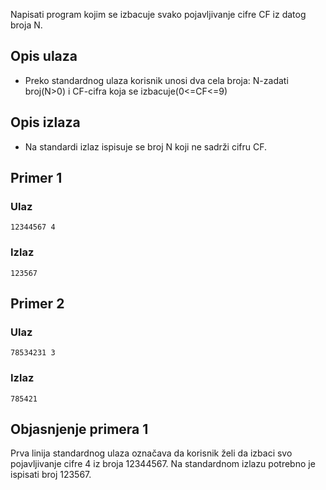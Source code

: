 
Napisati program kojim se izbacuje svako pojavljivanje cifre CF iz datog broja N.

## Opis ulaza

  - Preko standardnog ulaza korisnik unosi dva cela broja: N-zadati broj(N>0) i CF-cifra koja se izbacuje(0<=CF<=9)

## Opis izlaza

  - Na standardi izlaz ispisuje se broj N koji ne sadrži cifru CF.

## Primer 1

### Ulaz

~~~
12344567 4
~~~

### Izlaz

~~~
123567
~~~

## Primer 2

### Ulaz

~~~
78534231 3
~~~

### Izlaz

~~~
785421
~~~

## Objasnjenje primera 1

Prva linija standardnog ulaza označava da korisnik želi da izbaci svo pojavljivanje cifre 4 iz broja 12344567. Na standardnom izlazu potrebno je ispisati broj 123567.
